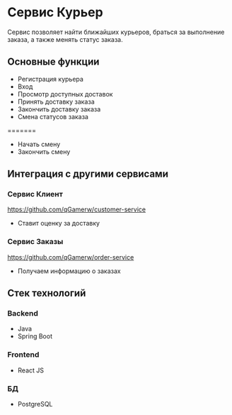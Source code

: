 # Сервис Курьер

Сервис позволяет найти ближайших курьеров, браться за выполнение заказа, а также менять статус заказа.

## Основные функции

* Регистрация курьера
* Вход
* Просмотр доступных доставок
* Принять доставку заказа
* Закончить доставку заказа
* Смена статусов заказа

=======
* Начать смену 
* Закончить смену

## Интеграция с другими сервисами

### Сервис Клиент
https://github.com/qGamerw/customer-service

* Ставит оценку за доставку

### Сервис Заказы
https://github.com/qGamerw/order-service

* Получаем информацию о заказах

## Стек технологий

### Backend

* Java
* Spring Boot

### Frontend

* React JS

### БД

* PostgreSQL
